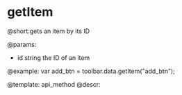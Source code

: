 getItem
=============

@short:gets an item by its ID

@params:
- id 		string		 the ID of an item




@example:
var add_btn = toolbar.data.getItem("add_btn");

@template: api_method
@descr: